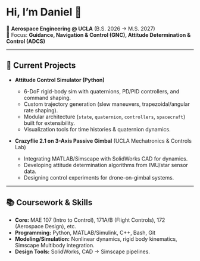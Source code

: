 # Hi, I’m Daniel 👋

🚀 **Aerospace Engineering @ UCLA** (B.S. 2026 → M.S. 2027)  
🎯 Focus: **Guidance, Navigation & Control (GNC), Attitude Determination & Control (ADCS)**  

---

## 🔧 Current Projects
- **Attitude Control Simulator (Python)**  
  - 6-DoF rigid-body sim with quaternions, PD/PID controllers, and command shaping.  
  - Custom trajectory generation (slew maneuvers, trapezoidal/angular rate shaping).  
  - Modular architecture (`state`, `quaternion`, `controllers`, `spacecraft`) built for extensibility.  
  - Visualization tools for time histories & quaternion dynamics.

- **Crazyflie 2.1 on 3-Axis Passive Gimbal** (UCLA Mechatronics & Controls Lab)  
  - Integrating MATLAB/Simscape with SolidWorks CAD for dynamics.  
  - Developing attitude determination algorithms from IMU/star sensor data.  
  - Designing control experiments for drone-on-gimbal systems.

---

## 📚 Coursework & Skills
- **Core:** MAE 107 (Intro to Control), 171A/B (Flight Controls), 172 (Aerospace Design), etc.  
- **Programming:** Python, MATLAB/Simulink, C++, Bash, Git
- **Modeling/Simulation:** Nonlinear dynamics, rigid body kinematics, Simscape Multibody integration.  
- **Design Tools:** SolidWorks, CAD → Simscape pipelines.  

